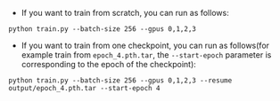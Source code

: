 

* If you want to train from scratch, you can run as follows:

```
python train.py --batch-size 256 --gpus 0,1,2,3
```

* If you want to train from one checkpoint, you can run as follows(for example train from `epoch_4.pth.tar`, the `--start-epoch` parameter is corresponding to the epoch of the checkpoint):

```
python train.py --batch-size 256 --gpus 0,1,2,3 --resume output/epoch_4.pth.tar --start-epoch 4
```